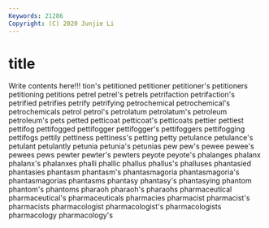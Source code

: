 ```yaml
---
Keywords: 21286
Copyright: (C) 2020 Junjie Li
---
```


# title

Write contents here!!!
tion's 
petitioned 
petitioner 
petitioner's
petitioners 
petitioning 
petitions 
petrel 
petrel's 
petrels 
petrifaction 
petrifaction's 
petrified 
petrifies
petrify 
petrifying 
petrochemical 
petrochemical's 
petrochemicals 
petrol 
petrol's 
petrolatum 
petrolatum's 
petroleum
petroleum's 
pets 
petted 
petticoat 
petticoat's 
petticoats 
pettier 
pettiest 
pettifog 
pettifogged
pettifogger 
pettifogger's 
pettifoggers 
pettifogging 
pettifogs 
pettily 
pettiness 
pettiness's 
petting 
petty
petulance 
petulance's 
petulant 
petulantly 
petunia 
petunia's 
petunias 
pew 
pew's 
pewee
pewee's 
pewees 
pews 
pewter 
pewter's 
pewters 
peyote 
peyote's 
phalanges 
phalanx
phalanx's 
phalanxes 
phalli 
phallic 
phallus 
phallus's 
phalluses 
phantasied 
phantasies 
phantasm
phantasm's 
phantasmagoria 
phantasmagoria's 
phantasmagorias 
phantasms 
phantasy 
phantasy's 
phantasying 
phantom 
phantom's
phantoms 
pharaoh 
pharaoh's 
pharaohs 
pharmaceutical 
pharmaceutical's 
pharmaceuticals 
pharmacies 
pharmacist 
pharmacist's
pharmacists 
pharmacologist 
pharmacologist's 
pharmacologists 
pharmacology 
pharmacology's 
